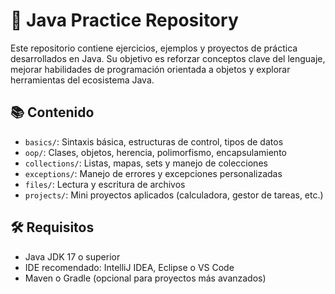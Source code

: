 # 🧪 Java Practice Repository

Este repositorio contiene ejercicios, ejemplos y proyectos de práctica desarrollados en Java. Su objetivo es reforzar conceptos clave del lenguaje, mejorar habilidades de programación orientada a objetos y explorar herramientas del ecosistema Java.

## 📚 Contenido

- `basics/`: Sintaxis básica, estructuras de control, tipos de datos
- `oop/`: Clases, objetos, herencia, polimorfismo, encapsulamiento
- `collections/`: Listas, mapas, sets y manejo de colecciones
- `exceptions/`: Manejo de errores y excepciones personalizadas
- `files/`: Lectura y escritura de archivos
- `projects/`: Mini proyectos aplicados (calculadora, gestor de tareas, etc.)

## 🛠️ Requisitos

- Java JDK 17 o superior
- IDE recomendado: IntelliJ IDEA, Eclipse o VS Code
- Maven o Gradle (opcional para proyectos más avanzados)
